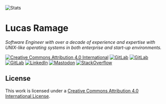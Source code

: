 ![Stats](https://github-readme-stats.vercel.app/api?username=oxr463&theme=graywhite&hide_title=true)

# Lucas Ramage

_Software Engineer with over a decade of experience and expertise with UNIX-like operating systems in both enterprise and start-up environments._

[![Creative Commons Attribution 4.0 International](https://img.shields.io/badge/license-CC--BY--4.0-blue?style=flat-square)](https://spdx.org/licenses/CC-BY-4.0.html)
[![GitLab](https://img.shields.io/badge/gitlab-lramage94-orange?style=flat-square)](https://gitlab.com/lramage94)
[![GitLab](https://img.shields.io/badge/gitlab-lramage-orange?style=flat-square)](https://gitlab.com/lramage)
[![GitLab](https://img.shields.io/badge/gitlab-oxr463-orange?style=flat-square)](https://gitlab.com/oxr463)
[![LinkedIn](https://img.shields.io/badge/linkedin-lramage-blue?style=flat-square)](https://www.linkedin.com/in/lramage)
[![Mastodon](https://img.shields.io/badge/mastodon-@rage@fosstodon.org-blue?style=flat-square)](https://fosstodon.org/@rage)
[![StackOverflow](https://img.shields.io/badge/stackoverflow-lramage-f48024?style=flat-square)](https://stackoverflow.com/cv/lramage)

## License

This work is licensed under a [Creative Commons Attribution 4.0 International License](COPYING).
